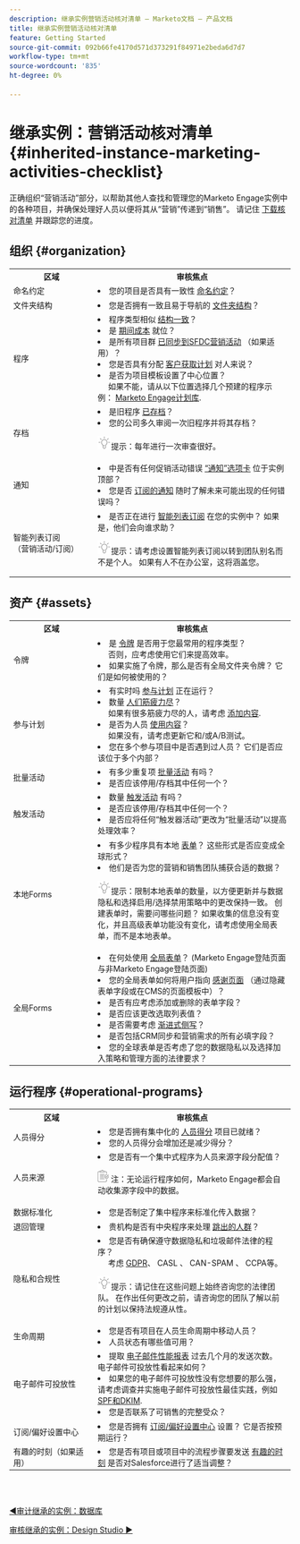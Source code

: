 ```yaml
---
description: 继承实例营销活动核对清单 — Marketo文档 — 产品文档
title: 继承实例营销活动核对清单
feature: Getting Started
source-git-commit: 092b66fe4170d571d373291f84971e2beda6d7d7
workflow-type: tm+mt
source-wordcount: '835'
ht-degree: 0%

---
```


# 继承实例：营销活动核对清单 {#inherited-instance-marketing-activities-checklist}

正确组织“营销活动”部分，以帮助其他人查找和管理您的Marketo Engage实例中的各种项目，并确保处理好人员以便将其从“营销”传递到“销售”。 请记住 [下载核对清单](/help/marketo/getting-started/inheriting-a-marketo-instance/assets/adobe-marketo-engage-inherited-instance-admin-checklist.xlsx) 并跟踪您的进度。

## 组织 {#organization}

<table> 
 <tbody> 
  <tr> 
   <th style="width:30%">区域</th> 
   <th style="width:70%">审核焦点</th>
  </tr> 
  <tr> 
   <td>命名约定</td> 
   <td><li>您的项目是否具有一致性 <a href="/help/marketo/product-docs/core-marketo-concepts/programs/working-with-programs/best-practice-how-to-organize-your-programs.md#naming-schemes" target="_blank">命名约定</a>？</li></td>
  </tr>
  <tr> 
   <td>文件夹结构</td> 
   <td><li>您是否拥有一致且易于导航的 <a href="/help/marketo/product-docs/core-marketo-concepts/programs/working-with-programs/best-practice-how-to-organize-your-programs.md#folders" target="_blank">文件夹结构</a>？</li></td>
  </tr>
  <tr> 
   <td>程序</td> 
   <td><li>程序类型相似 <a href="/help/marketo/product-docs/core-marketo-concepts/programs/working-with-programs/best-practice-how-to-organize-your-programs.md" target="_blank">结构一致</a>？</li>
<li>是 <a href="/help/marketo/product-docs/core-marketo-concepts/programs/working-with-programs/understanding-period-costs.md" target="_blank">期间成本</a> 就位？</li>
<li>是所有项目群 <a href="/help/marketo/product-docs/crm-sync/salesforce-sync/sfdc-sync-details/how-to-match-program-statuses-and-salesforce-campaign-statuses-prior-to-sync.md" target="_blank">已同步到SFDC营销活动</a> （如果适用）？</li>
<li>您是否具有分配 <a href="/help/marketo/product-docs/core-marketo-concepts/programs/creating-programs/understanding-program-membership.md#acquisition-program" target="_blank">客户获取计划</a> 对人来说？</li>
<li>是否为项目模板设置了中心位置？ 
   <br/>     如果不能，请从以下位置选择几个预建的程序示例： <a href="/help/marketo/product-docs/core-marketo-concepts/programs/program-library/program-import-library-overview.md" target="_blank">Marketo Engage计划库</a>.</li></td>
  </tr>
  <tr> 
   <td>存档</td> 
   <td><li>是旧程序 <a href="/help/marketo/product-docs/core-marketo-concepts/miscellaneous/understanding-folders.md#archive-a-folder" target="_blank">已存档</a>？</li>
<li>您的公司多久审阅一次旧程序并将其存档？</li>
<p><img src="assets/tip-icon.png" alt="提示图标">提示：每年进行一次审查很好。</td>
  </tr>
  <tr>
   <td>通知</td> 
   <td><li>中是否有任何促销活动错误 <a href="/help/marketo/product-docs/core-marketo-concepts/miscellaneous/understanding-notifications/notification-types.md" target="_blank">“通知”选项卡</a> 位于实例顶部？</li>
<li>您是否 <a href="/help/marketo/product-docs/core-marketo-concepts/miscellaneous/understanding-notifications.md#subscribe-to-notifications" target="_blank">订阅的通知</a> 随时了解未来可能出现的任何错误吗？</li></td>
  </tr>
  <tr> 
   <td>智能列表订阅 
   <br/>（营销活动/订阅）</td> 
   <td><li>是否正在进行 <a href="/help/marketo/product-docs/reporting/basic-reporting/report-subscriptions/subscribe-to-a-smart-list.md" target="_blank">智能列表订阅</a> 在您的实例中？ 如果是，他们会向谁求助？</li>
<p><img src="assets/tip-icon.png" alt="提示图标">提示：请考虑设置智能列表订阅以转到团队别名而不是个人。 如果有人不在办公室，这将涵盖您。</td>
  </tr>
 </tbody> 
</table>

## 资产 {#assets}

<table> 
 <tbody> 
  <tr>
   <th style="width:30%">区域</th>
   <th style="width:70%">审核焦点</th>
  </tr>
  <tr> 
   <td>令牌</td> 
   <td><li>是 <a href="/help/marketo/product-docs/core-marketo-concepts/programs/tokens/understanding-my-tokens-in-a-program.md" target="_blank">令牌</a> 是否用于您最常用的程序类型？ 
   <br/>     否则，应考虑使用它们来提高效率。</li>
<li>如果实施了令牌，那么是否有全局文件夹令牌？ 它们是如何被使用的？</li></td>
  </tr>
  <tr> 
   <td>参与计划</td> 
   <td><li>有实时吗 <a href="/help/marketo/product-docs/email-marketing/drip-nurturing/creating-an-engagement-program/understanding-engagement-programs.md" target="_blank">参与计划</a> 正在运行？</li>
<li>数量 <a href="/help/marketo/product-docs/email-marketing/drip-nurturing/using-engagement-programs/people-who-have-exhausted-content.md" target="_blank">人们筋疲力尽</a>？ 
<br/>     如果有很多筋疲力尽的人，请考虑 <a href="/help/marketo/product-docs/email-marketing/drip-nurturing/creating-an-engagement-program/add-content-to-a-stream.md" target="_blank">添加内容</a>.</li>
<li>是否为人员 <a href="/help/marketo/product-docs/email-marketing/drip-nurturing/reports-and-notifications/engagement-stream-performance-report.md" target="_blank">使用内容</a>？ 
<br/>     如果没有，请考虑更新它和/或A/B测试。</li>
<li>您在多个参与项目中是否遇到过人员？ 它们是否应该位于多个内部？</li></td>
  </tr>
  <tr> 
   <td>批量活动</td> 
   <td><li>有多少重复项 <a href="/help/marketo/product-docs/core-marketo-concepts/smart-campaigns/creating-a-smart-campaign/understanding-batch-and-trigger-smart-campaigns.md#batch-campaign" target="_blank">批量活动</a> 有吗？</li>
<li>是否应该停用/存档其中任何一个？</li></td>
  </tr>
   <tr> 
   <td>触发活动</td> 
   <td><li>数量 <a href="/help/marketo/product-docs/core-marketo-concepts/smart-campaigns/creating-a-smart-campaign/understanding-batch-and-trigger-smart-campaigns.md#trigger-campaign" target="_blank">触发活动</a> 有吗？</li>
<li>是否应该停用/存档其中任何一个？</li>
<li>是否应将任何“触发器活动”更改为“批量活动”以提高处理效率？</li></td>
  </tr>
  <tr>
   <td>本地Forms</td> 
   <td><li>有多少程序具有本地 <a href="/help/marketo/product-docs/demand-generation/forms/creating-a-form/create-a-form.md" target="_blank">表单</a>？ 这些形式是否应变成全球形式？</li>
<li>他们是否为您的营销和销售团队捕获合适的数据？</li>
<p><img src="assets/tip-icon.png" alt="提示图标">提示：限制本地表单的数量，以方便更新并与数据隐私和选择启用/选择禁用策略中的更改保持一致。 创建表单时，需要问哪些问题？ 如果收集的信息没有变化，并且高级表单功能没有变化，请考虑使用全局表单，而不是本地表单。</td>
  </tr>
  <tr> 
   <td>全局Forms</td> 
   <td><li>在何处使用 <a href="/help/marketo/product-docs/administration/settings/global-form-validation-rules.md" target="_blank">全局表单</a>？ (Marketo Engage登陆页面与非Marketo Engage登陆页面)</li>
<li>您的全局表单如何将用户指向 <a href="/help/marketo/product-docs/demand-generation/forms/creating-a-form/set-a-form-thank-you-page.md" target="_blank">感谢页面</a> （通过隐藏表单字段或在CMS的页面模板中）？</li>
<li>是否有应考虑添加或删除的表单字段？</li>
<li>是否应该更改选取列表值？</li>
<li>是否需要考虑 <a href="/help/marketo/product-docs/demand-generation/forms/form-actions/configure-form-progressive-profiling.md" target="_blank">渐进式侧写</a>？</li>
<li>是否包括CRM同步和营销需求的所有必填字段？</li>
<li>您的全球表单是否考虑了您的数据隐私以及选择加入策略和管理方面的法律要求？</li></td>
  </tr>
 </tbody> 
</table>

## 运行程序 {#operational-programs}

<table> 
 <tbody> 
  <tr> 
   <th style="width:30%">区域</th> 
   <th style="width:70%">审核焦点</th>
  </tr>
  <tr> 
   <td>人员得分</td> 
   <td><li>您是否拥有集中化的 <a href="/help/marketo/getting-started/quick-wins/simple-scoring.md" target="_blank">人员得分</a> 项目已就绪？</li>
<li>您的人员得分会增加还是减少得分？</li></td>
  </tr>
  <tr> 
   <td>人员来源</td> 
   <td><li>您是否有一个集中式程序为人员来源字段分配值？</li>
<p><img src="assets/note-icon.png" alt="注释图标"> 注：无论运行程序如何，Marketo Engage都会自动收集源字段中的数据。</td>
  </tr>
  <tr> 
   <td>数据标准化</td> 
   <td><li>您是否制定了集中程序来标准化传入数据？</li></td>
  </tr>
  <tr> 
   <td>退回管理</td> 
   <td><li>贵机构是否有中央程序来处理 <a href="https://nation.marketo.com/t5/product-blogs/data-management-best-practices-resources-for-managing-bounces/ba-p/243512" target="_blank">跳出的人群</a>？</li></td>
  </tr>
  <tr> 
   <td>隐私和合规性</td> 
   <td><li>您是否有确保遵守数据隐私和垃圾邮件法律的程序？ 
   <br/>     考虑 <a href="https://business.adobe.com/resources/ebooks/the-gdpr-and-the-marketer.html" target="_blank">GDPR</a>、 CASL 、 CAN-SPAM 、 CCPA等。</li>
<p><img src="assets/tip-icon.png" alt="提示图标">提示：请记住在这些问题上始终咨询您的法律团队。 在作出任何更改之前，请咨询您的团队了解以前的计划以保持法规遵从性。</td>
  </tr>
  <tr> 
   <td>生命周期</td> 
   <td><li>您是否有项目在人员生命周期中移动人员？</li>
<li>人员状态有哪些值可用？</li></td>
  </tr>
  <tr> 
   <td>电子邮件可投放性</td> 
   <td><li>提取 <a href="/help/marketo/product-docs/email-marketing/email-programs/email-program-data/email-performance-report.md" target="_blank">电子邮件性能报表</a> 过去几个月的发送次数。 电子邮件可投放性看起来如何？</li>
<li>如果您的电子邮件可投放性没有您想要的那么强，请考虑调查并实施电子邮件可投放性最佳实践，例如 <a href="/help/marketo/product-docs/email-marketing/deliverability/set-up-spf-and-dkim-for-your-email-deliverability.md" target="_blank">SPF和DKIM</a>.</li>
<li>您是否联系了可销售的完整受众？</li></td>
  </tr>
  <tr> 
   <td>订阅/偏好设置中心</td> 
   <td><li>您是否拥有 <a href="https://experienceleague.adobe.com/docs/marketo-learn/tutorials/lead-and-data-management/subscription-center-watch.html" target="_blank">订阅/偏好设置中心</a> 设置？ 它是否按预期运行？</li></td>
  </tr>
  <tr> 
   <td>有趣的时刻（如果适用）</td> 
   <td><li>您是否有项目或项目中的流程步骤要发送 <a href="/help/marketo/product-docs/marketo-sales-insight/msi-for-salesforce/features/tabs-in-the-msi-panel/interesting-moments/interesting-moments-overview.md" target="_blank">有趣的时刻</a> 是否对Salesforce进行了适当调整？</li></td>
  </tr>
 </tbody> 
</table>

<br> 

[◄审计继承的实例：数据库](/help/marketo/getting-started/inheriting-a-marketo-instance/database-checklist.md)

[审核继承的实例：Design Studio ►](/help/marketo/getting-started/inheriting-a-marketo-instance/design-studio-checklist.md)
